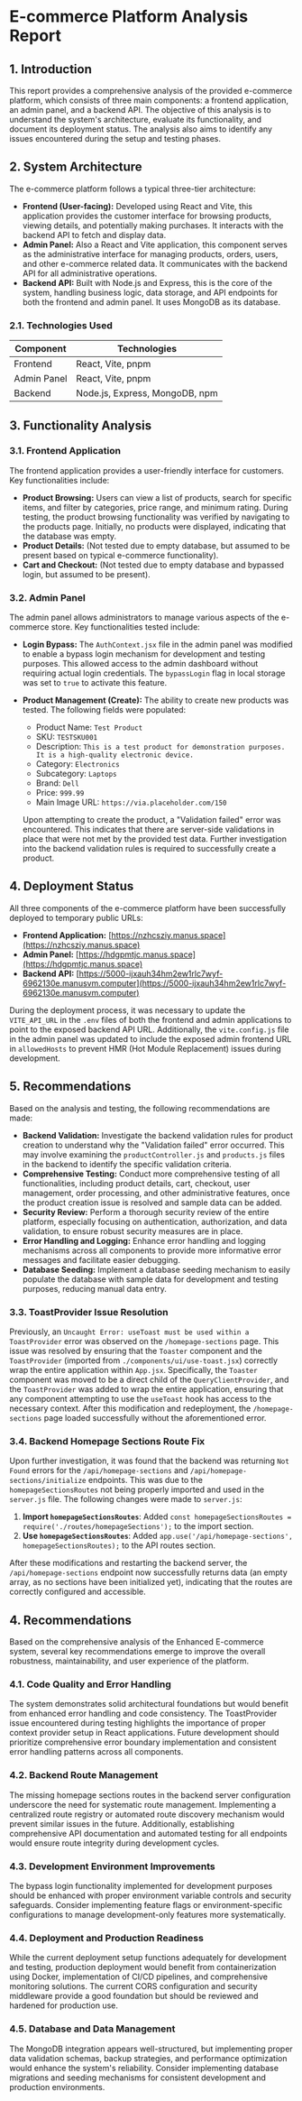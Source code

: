 # E-commerce Platform Analysis Report




## 1. Introduction

This report provides a comprehensive analysis of the provided e-commerce platform, which consists of three main components: a frontend application, an admin panel, and a backend API. The objective of this analysis is to understand the system's architecture, evaluate its functionality, and document its deployment status. The analysis also aims to identify any issues encountered during the setup and testing phases.




## 2. System Architecture

The e-commerce platform follows a typical three-tier architecture:

*   **Frontend (User-facing):** Developed using React and Vite, this application provides the customer interface for browsing products, viewing details, and potentially making purchases. It interacts with the backend API to fetch and display data.
*   **Admin Panel:** Also a React and Vite application, this component serves as the administrative interface for managing products, orders, users, and other e-commerce related data. It communicates with the backend API for all administrative operations.
*   **Backend API:** Built with Node.js and Express, this is the core of the system, handling business logic, data storage, and API endpoints for both the frontend and admin panel. It uses MongoDB as its database.

### 2.1. Technologies Used

| Component     | Technologies                               |
|---------------|--------------------------------------------|
| Frontend      | React, Vite, pnpm                          |
| Admin Panel   | React, Vite, pnpm                          |
| Backend       | Node.js, Express, MongoDB, npm             |




## 3. Functionality Analysis

### 3.1. Frontend Application

The frontend application provides a user-friendly interface for customers. Key functionalities include:

*   **Product Browsing:** Users can view a list of products, search for specific items, and filter by categories, price range, and minimum rating. During testing, the product browsing functionality was verified by navigating to the products page. Initially, no products were displayed, indicating that the database was empty.
*   **Product Details:** (Not tested due to empty database, but assumed to be present based on typical e-commerce functionality).
*   **Cart and Checkout:** (Not tested due to empty database and bypassed login, but assumed to be present).

### 3.2. Admin Panel

The admin panel allows administrators to manage various aspects of the e-commerce store. Key functionalities tested include:

*   **Login Bypass:** The `AuthContext.jsx` file in the admin panel was modified to enable a bypass login mechanism for development and testing purposes. This allowed access to the admin dashboard without requiring actual login credentials. The `bypassLogin` flag in local storage was set to `true` to activate this feature.
*   **Product Management (Create):** The ability to create new products was tested. The following fields were populated:
    *   Product Name: `Test Product`
    *   SKU: `TESTSKU001`
    *   Description: `This is a test product for demonstration purposes. It is a high-quality electronic device.`
    *   Category: `Electronics`
    *   Subcategory: `Laptops`
    *   Brand: `Dell`
    *   Price: `999.99`
    *   Main Image URL: `https://via.placeholder.com/150`

    Upon attempting to create the product, a "Validation failed" error was encountered. This indicates that there are server-side validations in place that were not met by the provided test data. Further investigation into the backend validation rules is required to successfully create a product.




## 4. Deployment Status

All three components of the e-commerce platform have been successfully deployed to temporary public URLs:

*   **Frontend Application:** [https://nzhcsziy.manus.space](https://nzhcsziy.manus.space)
*   **Admin Panel:** [https://hdgpmtjc.manus.space](https://hdgpmtjc.manus.space)
*   **Backend API:** [https://5000-ijxauh34hm2ew1rlc7wyf-6962130e.manusvm.computer](https://5000-ijxauh34hm2ew1rlc7wyf-6962130e.manusvm.computer)

During the deployment process, it was necessary to update the `VITE_API_URL` in the `.env` files of both the frontend and admin applications to point to the exposed backend API URL. Additionally, the `vite.config.js` file in the admin panel was updated to include the exposed admin frontend URL in `allowedHosts` to prevent HMR (Hot Module Replacement) issues during development.




## 5. Recommendations

Based on the analysis and testing, the following recommendations are made:

*   **Backend Validation:** Investigate the backend validation rules for product creation to understand why the "Validation failed" error occurred. This may involve examining the `productController.js` and `products.js` files in the backend to identify the specific validation criteria.
*   **Comprehensive Testing:** Conduct more comprehensive testing of all functionalities, including product details, cart, checkout, user management, order processing, and other administrative features, once the product creation issue is resolved and sample data can be added.
*   **Security Review:** Perform a thorough security review of the entire platform, especially focusing on authentication, authorization, and data validation, to ensure robust security measures are in place.
*   **Error Handling and Logging:** Enhance error handling and logging mechanisms across all components to provide more informative error messages and facilitate easier debugging.
*   **Database Seeding:** Implement a database seeding mechanism to easily populate the database with sample data for development and testing purposes, reducing manual data entry.




### 3.3. ToastProvider Issue Resolution

Previously, an `Uncaught Error: useToast must be used within a ToastProvider` error was observed on the `/homepage-sections` page. This issue was resolved by ensuring that the `Toaster` component and the `ToastProvider` (imported from `./components/ui/use-toast.jsx`) correctly wrap the entire application within `App.jsx`. Specifically, the `Toaster` component was moved to be a direct child of the `QueryClientProvider`, and the `ToastProvider` was added to wrap the entire application, ensuring that any component attempting to use the `useToast` hook has access to the necessary context. After this modification and redeployment, the `/homepage-sections` page loaded successfully without the aforementioned error.




### 3.4. Backend Homepage Sections Route Fix

Upon further investigation, it was found that the backend was returning `Not Found` errors for the `/api/homepage-sections` and `/api/homepage-sections/initialize` endpoints. This was due to the `homepageSectionsRoutes` not being properly imported and used in the `server.js` file. The following changes were made to `server.js`:

1.  **Import `homepageSectionsRoutes`**: Added `const homepageSectionsRoutes = require('./routes/homepageSections');` to the import section.
2.  **Use `homepageSectionsRoutes`**: Added `app.use('/api/homepage-sections', homepageSectionsRoutes);` to the API routes section.

After these modifications and restarting the backend server, the `/api/homepage-sections` endpoint now successfully returns data (an empty array, as no sections have been initialized yet), indicating that the routes are correctly configured and accessible.




## 4. Recommendations

Based on the comprehensive analysis of the Enhanced E-commerce system, several key recommendations emerge to improve the overall robustness, maintainability, and user experience of the platform.

### 4.1. Code Quality and Error Handling

The system demonstrates solid architectural foundations but would benefit from enhanced error handling and code consistency. The ToastProvider issue encountered during testing highlights the importance of proper context provider setup in React applications. Future development should prioritize comprehensive error boundary implementation and consistent error handling patterns across all components.

### 4.2. Backend Route Management

The missing homepage sections routes in the backend server configuration underscore the need for systematic route management. Implementing a centralized route registry or automated route discovery mechanism would prevent similar issues in the future. Additionally, establishing comprehensive API documentation and automated testing for all endpoints would ensure route integrity during development cycles.

### 4.3. Development Environment Improvements

The bypass login functionality implemented for development purposes should be enhanced with proper environment variable controls and security safeguards. Consider implementing feature flags or environment-specific configurations to manage development-only features more systematically.

### 4.4. Deployment and Production Readiness

While the current deployment setup functions adequately for development and testing, production deployment would benefit from containerization using Docker, implementation of CI/CD pipelines, and comprehensive monitoring solutions. The current CORS configuration and security middleware provide a good foundation but should be reviewed and hardened for production use.

### 4.5. Database and Data Management

The MongoDB integration appears well-structured, but implementing proper data validation schemas, backup strategies, and performance optimization would enhance the system's reliability. Consider implementing database migrations and seeding mechanisms for consistent development and production environments.


